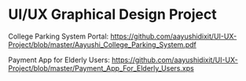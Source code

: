 # UI/UX Graphical Design Project

College Parking System Portal: https://github.com/aayushidixit/UI-UX-Project/blob/master/Aayushi_College_Parking_System.pdf

Payment App for Elderly Users: https://github.com/aayushidixit/UI-UX-Project/blob/master/Payment_App_For_Elderly_Users.xps
